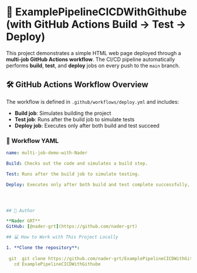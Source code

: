 # 🚀 ExamplePipelineCICDWithGithube  (with GitHub Actions Build → Test → Deploy)

This project demonstrates a simple HTML web page deployed through a **multi-job GitHub Actions workflow**. The CI/CD pipeline automatically performs **build**, **test**, and **deploy** jobs on every push to the `main` branch.

## 🛠 GitHub Actions Workflow Overview

The workflow is defined in `.github/workflows/deploy.yml` and includes:

- **Build job**: Simulates building the project
- **Test job**: Runs after the build job to simulate tests
- **Deploy job**: Executes only after both build and test succeed

### 📄 Workflow YAML

```yaml
name: multi-job-demo-with-Nader

Build: Checks out the code and simulates a build step.

Test: Runs after the build job to simulate testing.

Deploy: Executes only after both build and test complete successfully, simulating deployment of index.html.




## 👤 Author

**Nader GRT**  
GitHub: [@nader-grt](https://github.com/nader-grt)

## 💻 How to Work with This Project Locally

1. **Clone the repository**:
 
 git  git clone https://github.com/nader-grt/ExamplePipelineCICDWithGithube.git
   cd ExamplePipelineCICDWithGithube
